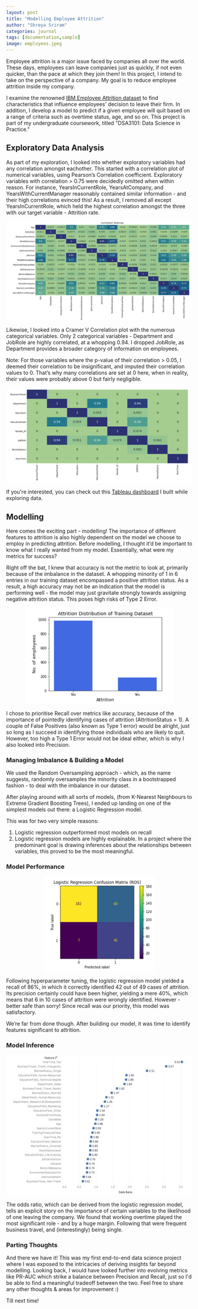 ```yaml
---
layout: post
title: "Modelling Employee Attrition"
author: "Shreya Sriram"
categories: journal
tags: [documentation,sample]
image: employees.jpeg
---
```


Employee attrition is a major issue faced by companies all over the world. These days, employees can leave companies just as quickly, if not even quicker, than the pace at which they join them! In this project, I intend to take on the perspective of a company. My goal is to reduce employee attrition inside my company.

I examine the renowned <a href="https://www.kaggle.com/datasets/pavansubhasht/ibm-hr-analytics-attrition-dataset">IBM Employee Attrition dataset</a>  to find characteristics that influence employees' decision to leave their firm. In addition, I develop a model to predict if a given employee will quit based on a range of criteria such as overtime status, age, and so on. This project is part of my undergraduate coursework, titled "DSA3101: Data Science in Practice."

## Exploratory Data Analysis

As part of my exploration, I looked into whether exploratory variables had any correlation amongst eachother. This started with a correlation plot of numerical variables, using Pearson’s Correlation coefficient. Exploratory variables with correlation > 0.75 were decidedly omitted when within reason. For instance, YearsInCurrentRole, YearsAtCompany, and YearsWithCurrentManager reasonably contained similar information - and their high correlations evinced this! As a result, I removed all except YearsInCurrentRole, which held the highest correlation amongst the three with our target variable - Attrition rate.

![Alt Text](/assets/img/pearsoncorr.png)

Likewise, I looked into a Cramer V Correlation plot with the numerous categorical variables. Only 2 categorical variables - Department and JobRole are highly correlated, at a whopping 0.94. I dropped JobRole, as Department provides a broader category of information on employees.

Note: For those variables where the p-value of their correlation > 0.05, I deemed their correlation to be insignificant, and imputed their correlation values to 0. That’s why many correlations are set at 0 here, when in reality, their values were probably above 0 but fairly negligible.

![Alt Text](/assets/img/cramerv.png)

If you're interested, you can check out this <a href="https://public.tableau.com/views/EDAonImportantFactorsofAttrition/Dashboard2?:language=en-US&:display_count=n&:origin=viz_share_link">Tableau dashboard</a> I built while exploring data.

## Modelling

Here comes the exciting part - modelling! The importance of different features to attrition is also highly dependent on the model we choose to employ in predicting attrition. Before modelling, I thought it’d be important to know what I really wanted from my model. Essentially, what were my metrics for success? 

Right off the bat, I knew that accuracy is not the metric to look at, primarily because of the imbalance in the dataset. A whopping minority of 1 in 6 entries in our training dataset encompassed a positive attrition status. As a result, a high accuracy may not be an indication that the model is performing well - the model may just gravitate strongly towards assigning negative attrition status. This poses high risks of Type 2 Error.

<div style="text-align: center;">
	
<img src="/assets/img/imbalance.png" alt="imbalance" width="400"/>

</div>

I chose to prioritise Recall over metrics like accuracy, because of the importance of pointedly identifying cases of attrition (AttritionStatus = 1). A couple of False Positives (also known as Type 1 error) would be alright, just so long as I succeed in identifying those individuals who are likely to quit. However, too high a Type 1 Error would not be ideal either, which is why I also looked into Precision.

### Managing Imbalance & Building a Model

We used the Random Oversampling approach - which, as the name suggests, randomly oversamples the minority class in a bootstrapped fashion - to deal with the imbalance in our dataset.
					
After playing around with all sorts of models, (from K-Nearest Neighbours to Extreme Gradient Boosting Trees), I ended up landing on one of the simplest models out there: a Logistic Regression model.

This was for two very simple reasons:
  1. Logistic regression outperformed most models on recall
  2. Logistic regression models are highly explainable. In a project where the predominant goal is drawing inferences about the relationships between variables, this proved to be the most meaningful.

### Model Performance

<div style="text-align: center;">
	
<img src="/assets/img/lr_cm.png" alt="cm" width="300"/>

</div>

Following hyperparameter tuning, the logistic regression model yielded a recall of 86%, in which it correctly identified 42 out of 49 cases of attrition. Its precision certainly could have been higher, yielding a mere 40%, which means that 6 in 10 cases of attrition were wrongly identified. However - better safe than sorry! Since recall was our priority, this model was satisfactory.

We’re far from done though. After building our model, it was time to identify features significant to attrition.

### Model Inference

![Alt Text](/assets/img/oddsratio.png)

The odds ratio, which can be derived from the logistic regression model, tells an explicit story on the importance of certain variables to the likelihood of one leaving the company. We found that working overtime played the most significant role - and by a huge margin. Following that were frequent business travel, and (interestingly) being single.

### Parting Thoughts

And there we have it! This was my first end-to-end data science project where I was exposed to the intricacies of deriving insights far beyond modelling. Looking back, I would have looked further into evolving metrics like PR-AUC which strike a balance between Precision and Recall, just so I'd be able to find a meaningful tradeoff between the two. Feel free to share any other thoughts & areas for improvement :)

Till next time!
